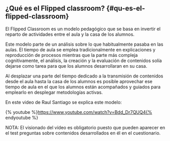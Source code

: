 ## ¿Qué es el Flipped classroom? {#qu-es-el-flipped-classroom}

El Flipped Classroom es un modelo pedagógico que se basa en invertir el reparto de actividades entre el aula y la casa de los alumnos.

Este modelo parte de un análisis sobre lo que habitualmente pasaba en las aulas. El tiempo de aula se emplea tradicionalmente en explicaciones y reproducción de procesos mientras que la parte más compleja cognitivamente,  el análisis,  la creación y la evaluación de contenidos solía dejarse como tarea para que los alumnos desarrollaran en su casa.

Al desplazar una parte del tiempo dedicado a la transmisión de contenidos desde el aula hasta la casa de los alumnos es posible aprovechar ese tiempo de aula en el que los alumnos están acompañados y guiados para emplearlo en desplegar metodologías activas.

En este video de Raul Santiago se explica este modelo:

{% youtube %}https://www.youtube.com/watch?v=Bdd_Dr7QUQ4{% endyoutube %}

NOTA: El visionado del vídeo es obligatorio puesto que pueden aparecer en el test preguntas sobre contenidos desarrollados en él en el cuestionario.